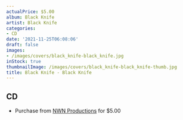 ```yaml
---
actualPrice: $5.00
album: Black Knife
artist: Black Knife
categories:
- CD
date: '2021-11-25T06:08:06'
draft: false
images:
- /images/covers/black_knife-black_knife.jpg
inStock: true
thumbnailImage: /images/covers/black_knife-black_knife-thumb.jpg
title: Black Knife - Black Knife
---
```


## CD
* Purchase from [NWN Productions](http://shop.nwnprod.com/index.php?route=product/product&path=93&product_id=4631&sort=pd.name&order=ASC) for $5.00
